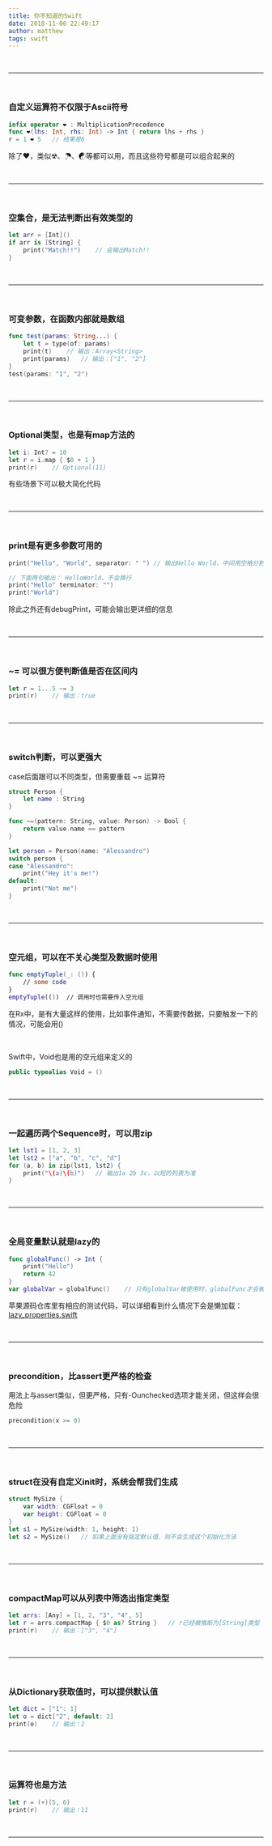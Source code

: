 ```yaml
---
title: 你不知道的Swift
date: 2018-11-06 22:49:17
author: matthew
tags: swift
---
```


​	


---

​	



### 自定义运算符不仅限于Ascii符号

```swift
infix operator ❤ : MultiplicationPrecedence
func ❤(lhs: Int, rhs: Int) -> Int { return lhs + rhs }
r = 1 ❤ 5	// 结果是6
```

除了❤，类似☢、☂、☯等都可以用，而且这些符号都是可以组合起来的

​	



------

​	



### 空集合，是无法判断出有效类型的

```swift
let arr = [Int]()
if arr is [String] {
    print("Match!!")	// 会输出Match!!
}
```

​	



------

​	



### 可变参数，在函数内部就是数组

```swift
func test(params: String...) {
    let t = type(of: params)
    print(t)	// 输出：Array<String>
    print(params)	// 输出：["1", "2"]
}
test(params: "1", "2")
```

​	



------

​	



### Optional类型，也是有map方法的

```swift
let i: Int? = 10
let r = i.map { $0 + 1 }
print(r)	// Optional(11)
```

有些场景下可以极大简化代码

​	



------

​	



### print是有更多参数可用的

```swift
print("Hello", "World", separator: " ")	// 输出Hello World，中间用空格分割
```

```swift
// 下面两句输出： HelloWorld，不会换行
print("Hello" terminator: "")
print("World")
```

除此之外还有debugPrint，可能会输出更详细的信息

​	



------

​	



### ~= 可以很方便判断值是否在区间内

```swift
let r = 1...5 ~= 3
print(r)	// 输出：true
```

​	



------

​	



### switch判断，可以更强大

case后面跟可以不同类型，但需要重载 ~= 运算符

```swift
struct Person {
    let name : String
}

func ~=(pattern: String, value: Person) -> Bool {
    return value.name == pattern
}

let person = Person(name: "Alessandro")
switch person {
case "Alessandro":
    print("Hey it's me!")
default:
    print("Not me")
}
```

​	



------

​	



### 空元组，可以在不关心类型及数据时使用

```swift
func emptyTuple(_: ()) {
    // some code
}
emptyTuple(())	// 调用时也需要传入空元组
```

在Rx中，是有大量这样的使用，比如事件通知，不需要传数据，只要触发一下的情况，可能会用()

​	



Swift中，Void也是用的空元组来定义的

```swift
public typealias Void = ()
```

​	



------

​	



### 一起遍历两个Sequence时，可以用zip

```swift
let lst1 = [1, 2, 3]
let lst2 = ["a", "b", "c", "d"]
for (a, b) in zip(lst1, lst2) {
    print("\(a)\(b)")	// 输出1a 2b 3c，以短的列表为准
}
```

​	



------

​	



### 全局变量默认就是lazy的

```swift
func globalFunc() -> Int {
    print("Hello")
    return 42
}
var globalVar = globalFunc()	// 只有globalVar被使用时，globalFunc才会被调用
```

苹果源码仓库里有相应的测试代码，可以详细看到什么情况下会是懒加载：[lazy_properties.swift](https://github.com/apple/swift/blob/master/test/decl/var/lazy_properties.swift)

​	



------

​	



### precondition，比assert更严格的检查

用法上与assert类似，但更严格，只有-Ounchecked选项才能关闭，但这样会很危险

```swift
precondition(x >= 0)
```

​	



------

​	



### struct在没有自定义init时，系统会帮我们生成

```swift
struct MySize {
    var width: CGFloat = 0
    var height: CGFloat = 0
}
let s1 = MySize(width: 1, height: 1)
let s2 = MySize()	// 如果上面没有指定默认值，则不会生成这个初始化方法
```

​	



------

​	



### compactMap可以从列表中筛选出指定类型

```swift
let arrs: [Any] = [1, 2, "3", "4", 5]
let r = arrs.compactMap { $0 as? String }	// r已经被推断为[String]类型
print(r)	// 输出：["3", "4"]
```

​	



------

​	



### 从Dictionary获取值时，可以提供默认值

```swift
let dict = ["1": 1]
let o = dict["2", default: 2]
print(o)	// 输出：2
```

​	



------

​	



### 运算符也是方法

```swift
let r = (+)(5, 6)
print(r)	// 输出：11
```

​	

----

